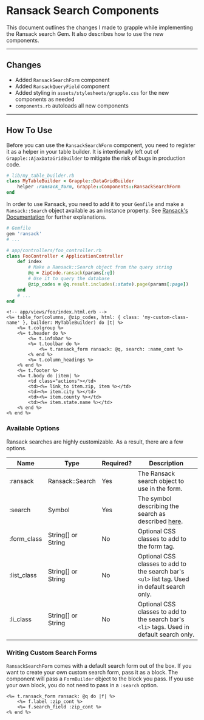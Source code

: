 # Ransack Search Components

This document outlines the changes I made to grapple while implementing the Ransack search Gem.
It also describes how to use the new components.

----

## Changes

* Added `RansackSearchForm` component
* Added `RansackQueryField` component
* Added styling in `assets/stylesheets/grapple.css` for the new components as needed
* `components.rb` autoloads all new components

----

## How To Use

Before you can use the `RansackSearchForm` component, you need to register it
as a helper in your table builder. It is intentionally left out of
`Grapple::AjaxDataGridBuilder` to mitigate the risk of bugs in production code.

```ruby
# lib/my_table_builder.rb
class MyTableBuilder < Grapple::DataGridBuilder
    helper :ransack_form, Grapple::Components::RansackSearchForm
end
```

In order to use Ransack, you need to add it to your `Gemfile` and make a
`Ransack::Search` object available as an instance property. See [Ransack's Documentation](https://github.com/ActiveRecord-Hackery/Ransack) for further explanations.

```ruby
# Gemfile
gem 'ransack'
# ...
```

```ruby
# app/controllers/foo_controller.rb
class FooController < ApplicationController
    def index
        # Make a Ransack::Search object from the query string
        @q = ZipCode.ransack(params[:q])
        # Use it to query the database
        @zip_codes = @q.result.includes(:state).page(params[:page])
    end
    # ...
end
```

```HTML+ERB
<!-- app/views/foo/index.html.erb -->
<%= table_for(columns, @zip_codes, html: { class: 'my-custom-class-name' }, builder: MyTableBuilder) do |t| %>
    <%= t.colgroup %>
    <%= t.header do %>
        <%= t.infobar %>
        <%= t.toolbar do %>
            <%= t.ransack_form ransack: @q, search: :name_cont %>
        <% end %>
        <%= t.column_headings %>
    <% end %>
    <%= t.footer %>
    <%= t.body do |item| %>
        <td class="actions"></td>
        <td><%= link_to item.zip, item %></td>
        <td><%= item.city %></td>
        <td><%= item.county %></td>
        <td><%= item.state.name %></td>
    <% end %>
<% end %>
```

### Available Options

Ransack searches are highly customizable. As a result, there are a few options.

|    Name     |       Type        | Required? |                                                                                        Description                                                                                        |
|-------------|-------------------|-----------|-------------------------------------------------------------------------------------------------------------------------------------------------------------------------------------------|
| :ransack    | Ransack::Search   | Yes       | The Ransack search object to use in the form.                                                                                                                                              |
| :search     | Symbol            | Yes       | The symbol describing the search as described [here](https://github.com/activerecord-hackery/ransack#ransacks-search_form_for-helper-replaces-form_for-for-creating-the-view-search-form). |
| :form_class | String[] or String | No        | Optional CSS classes to add to the form tag.                                                                                                                                               |
| :list_class | String[] or String | No        | Optional CSS classes to add to the search bar's `<ul>` list tag. Used in default search only.                                                                                               |
| :li_class   | String[] or String | No        | Optional CSS classes to add to the search bar's `<li>` tags. Used in default search only.                                                                                                   |

### Writing Custom Search Forms

`RansackSearchForm` comes with a default search form out of the box. If you want
to create your own custom search form, pass it as a block. The component will pass
a `FormBuilder` object to the block you pass. If you use your own block, you do not
need to pass in a `:search` option.

```HTML+ERB
<%= t.ransack_form ransack: @q do |f| %>
    <%= f.label :zip_cont %>
    <%= f.search_field :zip_cont %>
<% end %>
```